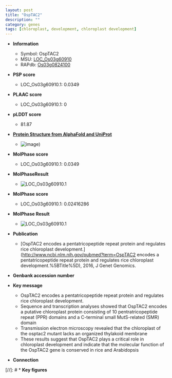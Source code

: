 ```yaml
---
layout: post
title: "OspTAC2"
description: ""
category: genes
tags: [chloroplast, development, chloroplast development]
---
```


* **Information**  
    + Symbol: OspTAC2  
    + MSU: [LOC_Os03g60910](http://rice.plantbiology.msu.edu/cgi-bin/ORF_infopage.cgi?orf=LOC_Os03g60910)  
    + RAPdb: [Os03g0824100](http://rapdb.dna.affrc.go.jp/viewer/gbrowse_details/irgsp1?name=Os03g0824100)  

* **PSP score**  
    + LOC_Os03g60910.1: 0.0349 

* **PLAAC score**  
    + LOC_Os03g60910.1: 0 

* **pLDDT score**
    + 81.87

* **[Protein Structure from AlphaFold and UniProt](https://www.uniprot.org/uniprotkb/Q852B8/entry#structure)**
    + ![image](https://ricepsp.github.io/images/Q8/AF-Q852B8-F1.png))

* **MolPhase score**
    + LOC_Os03g60910.1: 0.0349

* **MolPhaseResult**
    + ![LOC_Os03g60910.1](https://ricepsp.github.io/pictures/LOC_Os03g/LOC_Os03g60910.1.png)

* **MolPhase score**
    + LOC_Os03g60910.1: 0.02416286

* **MolPhase Result**
    + ![LOC_Os03g60910.1](https://304243504.github.io/Pictures/LOC_Os03g/LOC_Os03g60910.1.png)

* **Publication**  
    + [OspTAC2 encodes a pentatricopeptide repeat protein and regulates rice chloroplast development.](http://www.ncbi.nlm.nih.gov/pubmed?term=OspTAC2 encodes a pentatricopeptide repeat protein and regulates rice chloroplast development.%5BTitle%5D), 2016, J Genet Genomics.

* **Genbank accession number**  

* **Key message**  
    + OspTAC2 encodes a pentatricopeptide repeat protein and regulates rice chloroplast development.
    + Sequence and transcription analyses showed that OspTAC2 encodes a putative chloroplast protein consisting of 10 pentratricopeptide repeat (PPR) domains and a C-terminal small MutS-related (SMR) domain
    + Transmission electron microscopy revealed that the chloroplast of the osptac2 mutant lacks an organized thylakoid membrane
    + These results suggest that OspTAC2 plays a critical role in chloroplast development and indicate that the molecular function of the OspTAC2 gene is conserved in rice and Arabidopsis

* **Connection**  

[//]: # * **Key figures**  


